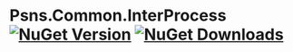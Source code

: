 # Psns.Common.InterProcess [![NuGet Version](http://img.shields.io/nuget/v/Psns.Common.InterProcess.svg?style=flat)](https://www.nuget.org/packages/Psns.Common.InterProcess/) [![NuGet Downloads](http://img.shields.io/nuget/dt/Psns.Common.InterProcess.svg?style=flat)](https://www.nuget.org/packages/Psns.Common.InterProcess/)